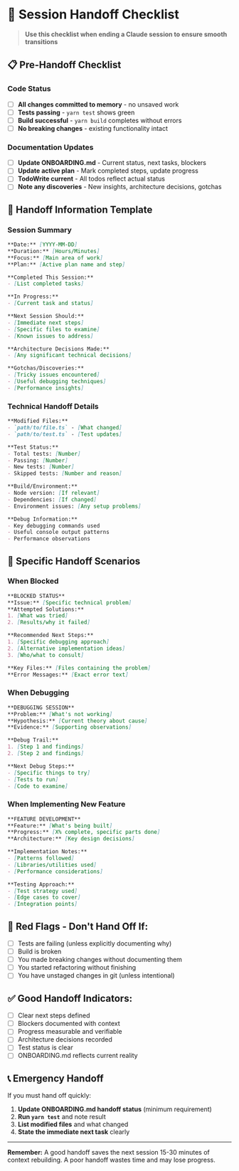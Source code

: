 # 🔄 Session Handoff Checklist

> **Use this checklist when ending a Claude session to ensure smooth transitions**

## 📋 Pre-Handoff Checklist

### Code Status
- [ ] **All changes committed to memory** - no unsaved work
- [ ] **Tests passing** - `yarn test` shows green
- [ ] **Build successful** - `yarn build` completes without errors
- [ ] **No breaking changes** - existing functionality intact

### Documentation Updates
- [ ] **Update ONBOARDING.md** - Current status, next tasks, blockers
- [ ] **Update active plan** - Mark completed steps, update progress
- [ ] **TodoWrite current** - All todos reflect actual status
- [ ] **Note any discoveries** - New insights, architecture decisions, gotchas

## 📝 Handoff Information Template

### Session Summary
```markdown
**Date:** [YYYY-MM-DD]
**Duration:** [Hours/Minutes]  
**Focus:** [Main area of work]
**Plan:** [Active plan name and step]

**Completed This Session:**
- [List completed tasks]

**In Progress:**  
- [Current task and status]

**Next Session Should:**
- [Immediate next steps]
- [Specific files to examine]
- [Known issues to address]

**Architecture Decisions Made:**
- [Any significant technical decisions]

**Gotchas/Discoveries:**
- [Tricky issues encountered]
- [Useful debugging techniques] 
- [Performance insights]
```

### Technical Handoff Details
```markdown
**Modified Files:**
- `path/to/file.ts` - [What changed]
- `path/to/test.ts` - [Test updates]

**Test Status:**
- Total tests: [Number] 
- Passing: [Number]
- New tests: [Number]
- Skipped tests: [Number and reason]

**Build/Environment:**
- Node version: [If relevant]
- Dependencies: [If changed]
- Environment issues: [Any setup problems]

**Debug Information:**
- Key debugging commands used
- Useful console output patterns
- Performance observations
```

## 🎯 Specific Handoff Scenarios

### When Blocked
```markdown
**BLOCKED STATUS**
**Issue:** [Specific technical problem]
**Attempted Solutions:**
1. [What was tried]
2. [Results/why it failed]

**Recommended Next Steps:**
1. [Specific debugging approach]
2. [Alternative implementation ideas]
3. [Who/what to consult]

**Key Files:** [Files containing the problem]
**Error Messages:** [Exact error text]
```

### When Debugging
```markdown
**DEBUGGING SESSION**
**Problem:** [What's not working]
**Hypothesis:** [Current theory about cause]
**Evidence:** [Supporting observations]

**Debug Trail:**
1. [Step 1 and findings]
2. [Step 2 and findings]

**Next Debug Steps:**
- [Specific things to try]
- [Tests to run]
- [Code to examine]
```

### When Implementing New Feature
```markdown
**FEATURE DEVELOPMENT**
**Feature:** [What's being built]
**Progress:** [X% complete, specific parts done]
**Architecture:** [Key design decisions]

**Implementation Notes:**
- [Patterns followed]
- [Libraries/utilities used]  
- [Performance considerations]

**Testing Approach:**
- [Test strategy used]
- [Edge cases to cover]
- [Integration points]
```

## 🚨 Red Flags - Don't Hand Off If:

- [ ] Tests are failing (unless explicitly documenting why)
- [ ] Build is broken
- [ ] You made breaking changes without documenting them
- [ ] You started refactoring without finishing
- [ ] You have unstaged changes in git (unless intentional)

## ✅ Good Handoff Indicators:

- [ ] Clear next steps defined
- [ ] Blockers documented with context
- [ ] Progress measurable and verifiable  
- [ ] Architecture decisions recorded
- [ ] Test status is clear
- [ ] ONBOARDING.md reflects current reality

## 📞 Emergency Handoff

If you must hand off quickly:
1. **Update ONBOARDING.md handoff status** (minimum requirement)
2. **Run `yarn test`** and note result
3. **List modified files** and what changed
4. **State the immediate next task** clearly

---

**Remember:** A good handoff saves the next session 15-30 minutes of context rebuilding. A poor handoff wastes time and may lose progress.